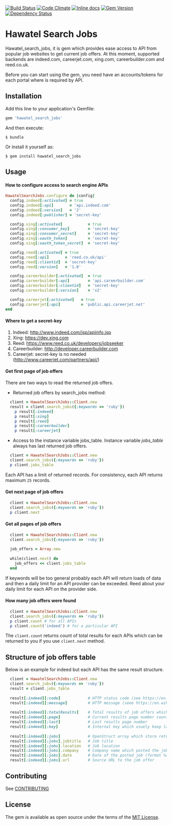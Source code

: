 [![Build Status](https://travis-ci.org/Hawatel/hawatel_search_jobs.svg?branch=master)](https://travis-ci.org/Hawatel/hawatel_search_jobs)
[![Code Climate](https://codeclimate.com/github/Hawatel/hawatel_search_jobs/badges/gpa.svg)](https://codeclimate.com/github/Hawatel/hawatel_search_jobs)
[![Inline docs](http://inch-ci.org/github/Hawatel/hawatel_search_jobs.svg?branch=master)](http://inch-ci.org/github/Hawatel/hawatel_search_jobs)
[![Gem Version](https://badge.fury.io/rb/hawatel_search_jobs.svg)](https://badge.fury.io/rb/hawatel_search_jobs)
[![Dependency Status](https://gemnasium.com/Hawatel/hawatel_search_jobs.svg)](https://gemnasium.com/Hawatel/hawatel_search_jobs)

# Hawatel Search Jobs

Hawatel_search_jobs, it is gem which provides ease access to API from popular job websites to get current job offers. At this moment, supported backends are indeed.com, careerjet.com, xing.com, careerbuilder.com and reed.co.uk.

Before you can start using the gem, you need have an accounts/tokens for each portal where is required by API.

## Installation

Add this line to your application's Gemfile:

```ruby
gem 'hawatel_search_jobs'
```

And then execute:

    $ bundle

Or install it yourself as:

    $ gem install hawatel_search_jobs

## Usage

#### How to configure access to search engine APIs
```ruby
HawatelSearchJobs.configure do |config|
  config.indeed[:activated] = true
  config.indeed[:api]       = 'api.indeed.com'
  config.indeed[:version]   = '2'
  config.indeed[:publisher] = 'secret-key'

  config.xing[:activated]           = true
  config.xing[:consumer_key]        = 'secret-key'
  config.xing[:consumer_secret]     = 'secret-key'
  config.xing[:oauth_token]         = 'secret-key'
  config.xing[:oauth_token_secret]  = 'secret-key'

  config.reed[:activated] = true
  config.reed[:api]       = 'reed.co.uk/api'
  config.reed[:clientid]  = 'secret-key'
  config.reed[:version]   = '1.0'

  config.careerbuilder[:activated]  = true
  config.careerbuilder[:api]        = 'api.careerbuilder.com'
  config.careerbuilder[:clientid]   = 'secret-key'
  config.careerbuilder[:version]    = 'v2'

  config.careerjet[:activated]   = true
  config.careerjet[:api]         = 'public.api.careerjet.net'
end
```

#### Where to get a secret-key
 1. Indeed: http://www.indeed.com/jsp/apiinfo.jsp
 2. Xing: https://dev.xing.com
 3. Reed: https://www.reed.co.uk/developers/jobseeker
 4. Careerbuilder: http://developer.careerbuilder.com
 5. Careerjet: secret-key is no needed (http://www.careerjet.com/partners/api/)

#### Get first page of job offers
There are two ways to read the returned job offers.

+ Returned job offers by search_jobs method:
```ruby
  client = HawatelSearchJobs::Client.new
  result = client.search_jobs({:keywords => 'ruby'})
    p result[:indeed]
    p result[:xing]
    p result[:reed]
    p result[:careerbuilder]
    p result[:careerjet]
```

+ Access to the instance variable jobs_table.
Instance variable *jobs_table* always has last returned job offers.
```ruby
  client = HawatelSearchJobs::Client.new
  client.search_jobs({:keywords => 'ruby'})
  p client.jobs_table
```

Each API has a limit of returned records. For consistency, each API returns maximum `25` records.

#### Get next page of job offers
```ruby
  client = HawatelSearchJobs::Client.new
  client.search_jobs({:keywords => 'ruby'})
  p client.next
```

#### Get all pages of job offers
```ruby
  client = HawatelSearchJobs::Client.new
  client.search_jobs({:keywords => 'ruby'})
  
  job_offers = Array.new
  
  while(client.next) do
    job_offers << client.jobs_table
  end
```
If keywords will be too general probably each API will return loads of data and then a daily limit for an API provider can be exceeded.
Reed about your daily limit for each API on the provider side.

#### How many job offers were found
```ruby
  client = HawatelSearchJobs::Client.new
  client.search_jobs({:keywords => 'ruby'})
  p client.count # for all APIs
  p client.count('indeed') # for a particular API
```
The `client.count` returns count of total results for each APIs which can be returned to you if you use `client.next` method.

## Structure of job offers table
Below is an example for indeed but each API has the same result structure.
```ruby
  client = HawatelSearchJobs::Client.new
  client.search_jobs({:keywords => 'ruby'})
  result = client.jobs_table
  
  result[:indeed][:code]            # HTTP status code (see https://en.wikipedia.org/wiki/List_of_HTTP_status_codes)
  result[:indeed][:message]         # HTTP message (seee https://en.wikipedia.org/wiki/List_of_HTTP_status_codes)
  
  result[:indeed][:totalResults]    # Total results of job offers which matches to your search criteria on API provider
  result[:indeed][:page]            # Current results page number counted from index 0
  result[:indeed][:last]            # Last results page number
  result[:indeed][:key]             # Internal key which usuely keep last URL sent to API or last used keywords
  
  result[:indeed][:jobs]            # OpenStruct array which store returned job offers from API provider
  result[:indeed][:jobs].jobtitle   # Job title
  result[:indeed][:jobs].location   # Job location
  result[:indeed][:jobs].company    # Company name which posted the job
  result[:indeed][:jobs].date       # Date of the posted job (format %d/%m/%y)
  result[:indeed][:jobs].url        # Source URL to the job offer
```

## Contributing

See [CONTRIBUTING](CONTRIBUTING.md)


## License

The gem is available as open source under the terms of the [MIT License](http://opensource.org/licenses/MIT).

